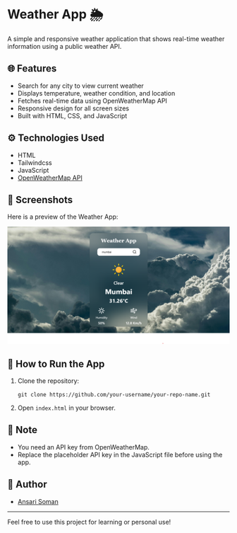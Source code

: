 # Weather App 🌦️

A simple and responsive weather application that shows real-time weather information using a public weather API.

## 🌐 Features

- Search for any city to view current weather
- Displays temperature, weather condition, and location
- Fetches real-time data using OpenWeatherMap API
- Responsive design for all screen sizes
- Built with HTML, CSS, and JavaScript

## ⚙️ Technologies Used

- HTML
- Tailwindcss
- JavaScript
- [OpenWeatherMap API](https://openweathermap.org/api)

## 📸 Screenshots

Here is a preview of the Weather App:

![Weather App Screenshot](first-view.png)

## 🚀 How to Run the App

1. Clone the repository:
   ```
   git clone https://github.com/your-username/your-repo-name.git
   ```

2. Open `index.html` in your browser.

## 📌 Note

- You need an API key from OpenWeatherMap.
- Replace the placeholder API key in the JavaScript file before using the app.

## 🙌 Author

- [Ansari Soman](https://github.com/Ansari-Soman)

---

Feel free to use this project for learning or personal use!
